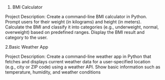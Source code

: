 1. BMI Calculator

Project Description:
   Create a command-line BMI calculator in Python. Prompt users for their weight (in kilograms) and height (in meters). Calculate the BMI and classify it into categories (e.g., 
   underweight, normal, overweight) based on predefined ranges. Display the BMI result and category to the user.

2.Basic Weather App

Project Description:
  Create a command-line weather app in Python that fetches and displays current weather data for a user-specified location (e.g., city or ZIP code) using a weather API. Show basic 
  information such as temperature, humidity, and weather conditions
